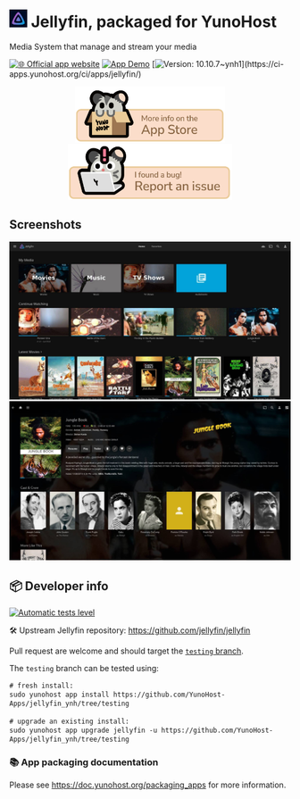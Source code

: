 <!--
N.B.: This README was automatically generated by <https://github.com/YunoHost/apps_tools/blob/main/readme_generator>
It shall NOT be edited by hand.
-->

<h1>
  <img src="https://raw.githubusercontent.com/YunoHost/apps/main/logos/jellyfin.png" width="32px" alt="Logo of Jellyfin">
  Jellyfin, packaged for YunoHost
</h1>

Media System that manage and stream your media

[![🌐 Official app website](https://img.shields.io/badge/Official_app_website-darkgreen?style=for-the-badge)](https://jellyfin.org)
[![App Demo](https://img.shields.io/badge/App_Demo-blue?style=for-the-badge)](https://demo.jellyfin.org/stable/web/index.html)
[![Version: 10.10.7~ynh1](https://img.shields.io/badge/Version-10.10.7~ynh1-rgb(18,138,11)?style=for-the-badge)](https://ci-apps.yunohost.org/ci/apps/jellyfin/)

<div align="center">
<a href="https://apps.yunohost.org/app/jellyfin"><img height="100px" src="https://github.com/YunoHost/yunohost-artwork/raw/refs/heads/main/badges/neopossum-badges/badge_more_info_on_the_appstore.svg"/></a>
<a href="https://github.com/YunoHost-Apps/jellyfin_ynh/issues"><img height="100px" src="https://github.com/YunoHost/yunohost-artwork/raw/refs/heads/main/badges/neopossum-badges/badge_report_an_issue.svg"/></a>
</div>


## Screenshots
![Screenshot of Jellyfin](./doc/screenshots/jellyfin-1.jpg)
![Screenshot of Jellyfin](./doc/screenshots/jellyfin-2.jpg)

## 📦 Developer info

[![Automatic tests level](https://apps.yunohost.org/badge/cilevel/jellyfin)](https://ci-apps.yunohost.org/ci/apps/jellyfin/)

🛠️ Upstream Jellyfin repository: <https://github.com/jellyfin/jellyfin>

Pull request are welcome and should target the [`testing` branch](https://github.com/YunoHost-Apps/jellyfin_ynh/tree/testing).

The `testing` branch can be tested using:
```
# fresh install:
sudo yunohost app install https://github.com/YunoHost-Apps/jellyfin_ynh/tree/testing

# upgrade an existing install:
sudo yunohost app upgrade jellyfin -u https://github.com/YunoHost-Apps/jellyfin_ynh/tree/testing
```

### 📚 App packaging documentation

Please see <https://doc.yunohost.org/packaging_apps> for more information.
